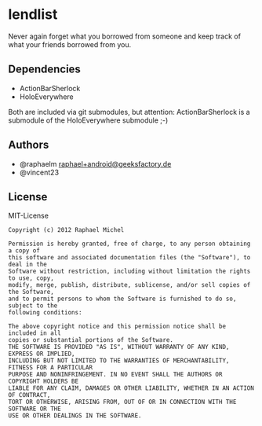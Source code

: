 lendlist
=======
Never again forget what you borrowed from someone and keep track of what your friends borrowed from you.


Dependencies
------------
* ActionBarSherlock
* HoloEverywhere


Both are included via git submodules, but attention: ActionBarSherlock is a submodule of the HoloEverywhere submodule ;-)


Authors
-------
* @raphaelm <raphael+android@geeksfactory.de>
* @vincent23

License
-------
MIT-License 


    Copyright (c) 2012 Raphael Michel

    Permission is hereby granted, free of charge, to any person obtaining a copy of 
    this software and associated documentation files (the "Software"), to deal in the 
    Software without restriction, including without limitation the rights to use, copy, 
    modify, merge, publish, distribute, sublicense, and/or sell copies of the Software, 
    and to permit persons to whom the Software is furnished to do so, subject to the 
    following conditions:

    The above copyright notice and this permission notice shall be included in all 
    copies or substantial portions of the Software.
    THE SOFTWARE IS PROVIDED "AS IS", WITHOUT WARRANTY OF ANY KIND, EXPRESS OR IMPLIED, 
    INCLUDING BUT NOT LIMITED TO THE WARRANTIES OF MERCHANTABILITY, FITNESS FOR A PARTICULAR 
    PURPOSE AND NONINFRINGEMENT. IN NO EVENT SHALL THE AUTHORS OR COPYRIGHT HOLDERS BE 
    LIABLE FOR ANY CLAIM, DAMAGES OR OTHER LIABILITY, WHETHER IN AN ACTION OF CONTRACT, 
    TORT OR OTHERWISE, ARISING FROM, OUT OF OR IN CONNECTION WITH THE SOFTWARE OR THE 
    USE OR OTHER DEALINGS IN THE SOFTWARE.



